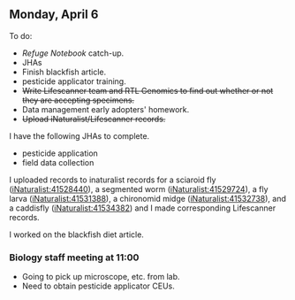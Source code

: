 
## Monday, April 6

To do:

* *Refuge Notebook* catch-up.
* JHAs
* Finish blackfish article.
* pesticide applicator training.
* ~~Write Lifescanner team and RTL Genomics to find out whether or not they are accepting specimens.~~
* Data management early adopters' homework.
* ~~Upload iNaturalist/Lifescanner records.~~

I have the following JHAs to complete.

* pesticide application
* field data collection

I uploaded records to inaturalist records for a sciaroid fly ([iNaturalist:41528440](https://www.inaturalist.org/observations/41528440)), a segmented worm ([iNaturalist:41529724](https://www.inaturalist.org/observations/41529724)), a fly larva ([iNaturalist:41531388](https://www.inaturalist.org/observations/41531388)), a chironomid midge ([iNaturalist:41532738](https://www.inaturalist.org/observations/41532738)), and a caddisfly ([iNaturalist:41534382](https://www.inaturalist.org/observations/41534382)) and I made corresponding Lifescanner records.

I worked on the blackfish diet article.

### Biology staff meeting at 11:00

* Going to pick up microscope, etc. from lab.
* Need to obtain pesticide applicator CEUs.





